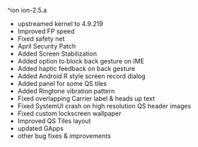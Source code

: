 ^ion
ion-2.5.a

- upstreamed kernel to 4.9.219
- Improved FP speed
- Fixed safety net
- April Security Patch
- Added Screen Stabilization
- Added option to block back gesture on IME
- Added haptic feedback on back gesture
- Added Android R style screen record dialog
- Added panel for some QS tiles
- Added Ringtone vibration pattern
- Fixed overlapping Carrier label & heads up text
- Fixed SystemUI crash on high resolution QS header images
- Fixed custom lockscreen wallpaper
- Improved QS Tiles layout
- updated GApps
- other bug fixes & improvements
